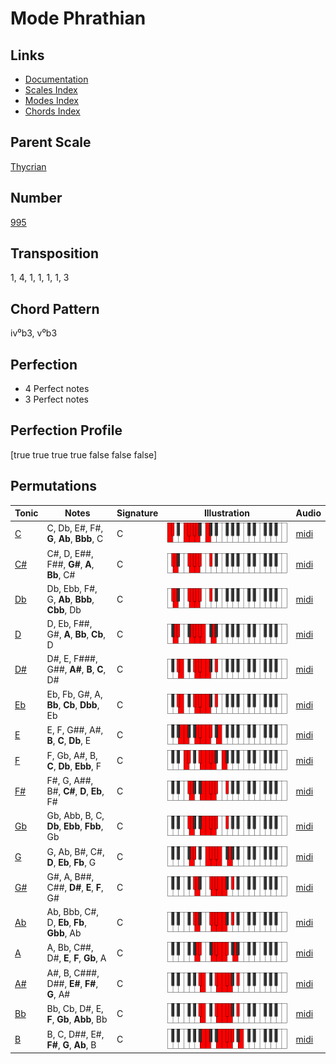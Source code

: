 # Mode Phrathian

## Links

- [Documentation](README.md)
- [Scales Index](Scales.md)
- [Modes Index](Modes.md)
- [Chords Index](Chords.md)

## Parent Scale

[Thycrian](ScaleThycrian.md)

## Number

[995](https://ianring.com/musictheory/scales/995)

## Transposition

1, 4, 1, 1, 1, 1, 3

## Chord Pattern

iv⁰b3, v⁰b3

## Perfection

- 4 Perfect notes
- 3 Perfect notes

## Perfection Profile

[true true true true false false false]

## Permutations

| Tonic | Notes | Signature | Illustration | Audio |
|-------|-------|-----------|--------------|-------|
| [C](ModeCNaturalPhrathian.md) | C, Db, E#, F#, **G**, **Ab**, **Bbb**, C | C | ![CNaturalPhrathian](ModeCNaturalPhrathian.png) | [midi](https://github.com/edipermadi/music/blob/main/docs/ModeCNaturalPhrathian.mid?raw=true) |
| [C#](ModeCSharpPhrathian.md) | C#, D, E##, F##, **G#**, **A**, **Bb**, C# | C | ![CSharpPhrathian](ModeCSharpPhrathian.png) | [midi](https://github.com/edipermadi/music/blob/main/docs/ModeCSharpPhrathian.mid?raw=true) |
| [Db](ModeDFlatPhrathian.md) | Db, Ebb, F#, G, **Ab**, **Bbb**, **Cbb**, Db | C | ![DFlatPhrathian](ModeDFlatPhrathian.png) | [midi](https://github.com/edipermadi/music/blob/main/docs/ModeDFlatPhrathian.mid?raw=true) |
| [D](ModeDNaturalPhrathian.md) | D, Eb, F##, G#, **A**, **Bb**, **Cb**, D | C | ![DNaturalPhrathian](ModeDNaturalPhrathian.png) | [midi](https://github.com/edipermadi/music/blob/main/docs/ModeDNaturalPhrathian.mid?raw=true) |
| [D#](ModeDSharpPhrathian.md) | D#, E, F###, G##, **A#**, **B**, **C**, D# | C | ![DSharpPhrathian](ModeDSharpPhrathian.png) | [midi](https://github.com/edipermadi/music/blob/main/docs/ModeDSharpPhrathian.mid?raw=true) |
| [Eb](ModeEFlatPhrathian.md) | Eb, Fb, G#, A, **Bb**, **Cb**, **Dbb**, Eb | C | ![EFlatPhrathian](ModeEFlatPhrathian.png) | [midi](https://github.com/edipermadi/music/blob/main/docs/ModeEFlatPhrathian.mid?raw=true) |
| [E](ModeENaturalPhrathian.md) | E, F, G##, A#, **B**, **C**, **Db**, E | C | ![ENaturalPhrathian](ModeENaturalPhrathian.png) | [midi](https://github.com/edipermadi/music/blob/main/docs/ModeENaturalPhrathian.mid?raw=true) |
| [F](ModeFNaturalPhrathian.md) | F, Gb, A#, B, **C**, **Db**, **Ebb**, F | C | ![FNaturalPhrathian](ModeFNaturalPhrathian.png) | [midi](https://github.com/edipermadi/music/blob/main/docs/ModeFNaturalPhrathian.mid?raw=true) |
| [F#](ModeFSharpPhrathian.md) | F#, G, A##, B#, **C#**, **D**, **Eb**, F# | C | ![FSharpPhrathian](ModeFSharpPhrathian.png) | [midi](https://github.com/edipermadi/music/blob/main/docs/ModeFSharpPhrathian.mid?raw=true) |
| [Gb](ModeGFlatPhrathian.md) | Gb, Abb, B, C, **Db**, **Ebb**, **Fbb**, Gb | C | ![GFlatPhrathian](ModeGFlatPhrathian.png) | [midi](https://github.com/edipermadi/music/blob/main/docs/ModeGFlatPhrathian.mid?raw=true) |
| [G](ModeGNaturalPhrathian.md) | G, Ab, B#, C#, **D**, **Eb**, **Fb**, G | C | ![GNaturalPhrathian](ModeGNaturalPhrathian.png) | [midi](https://github.com/edipermadi/music/blob/main/docs/ModeGNaturalPhrathian.mid?raw=true) |
| [G#](ModeGSharpPhrathian.md) | G#, A, B##, C##, **D#**, **E**, **F**, G# | C | ![GSharpPhrathian](ModeGSharpPhrathian.png) | [midi](https://github.com/edipermadi/music/blob/main/docs/ModeGSharpPhrathian.mid?raw=true) |
| [Ab](ModeAFlatPhrathian.md) | Ab, Bbb, C#, D, **Eb**, **Fb**, **Gbb**, Ab | C | ![AFlatPhrathian](ModeAFlatPhrathian.png) | [midi](https://github.com/edipermadi/music/blob/main/docs/ModeAFlatPhrathian.mid?raw=true) |
| [A](ModeANaturalPhrathian.md) | A, Bb, C##, D#, **E**, **F**, **Gb**, A | C | ![ANaturalPhrathian](ModeANaturalPhrathian.png) | [midi](https://github.com/edipermadi/music/blob/main/docs/ModeANaturalPhrathian.mid?raw=true) |
| [A#](ModeASharpPhrathian.md) | A#, B, C###, D##, **E#**, **F#**, **G**, A# | C | ![ASharpPhrathian](ModeASharpPhrathian.png) | [midi](https://github.com/edipermadi/music/blob/main/docs/ModeASharpPhrathian.mid?raw=true) |
| [Bb](ModeBFlatPhrathian.md) | Bb, Cb, D#, E, **F**, **Gb**, **Abb**, Bb | C | ![BFlatPhrathian](ModeBFlatPhrathian.png) | [midi](https://github.com/edipermadi/music/blob/main/docs/ModeBFlatPhrathian.mid?raw=true) |
| [B](ModeBNaturalPhrathian.md) | B, C, D##, E#, **F#**, **G**, **Ab**, B | C | ![BNaturalPhrathian](ModeBNaturalPhrathian.png) | [midi](https://github.com/edipermadi/music/blob/main/docs/ModeBNaturalPhrathian.mid?raw=true) |
